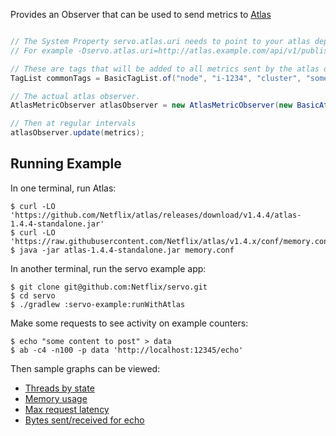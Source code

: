 Provides an Observer that can be used to send metrics to [Atlas](https://github.com/Netflix/atlas)


```java

// The System Property servo.atlas.uri needs to point to your atlas deployment.
// For example -Dservo.atlas.uri=http://atlas.example.com/api/v1/publish

// These are tags that will be added to all metrics sent by the atlas observer.
TagList commonTags = BasicTagList.of("node", "i-1234", "cluster", "some.cluster");

// The actual atlas observer.
AtlasMetricObserver atlasObserver = new AtlasMetricObserver(new BasicAtlasConfig(), commonTags);

// Then at regular intervals
atlasObserver.update(metrics);
```

## Running Example

In one terminal, run Atlas:

```
$ curl -LO 'https://github.com/Netflix/atlas/releases/download/v1.4.4/atlas-1.4.4-standalone.jar'
$ curl -LO 'https://raw.githubusercontent.com/Netflix/atlas/v1.4.x/conf/memory.conf'
$ java -jar atlas-1.4.4-standalone.jar memory.conf
```

In another terminal, run the servo example app:

```
$ git clone git@github.com:Netflix/servo.git
$ cd servo
$ ./gradlew :servo-example:runWithAtlas
```

Make some requests to see activity on example counters:

```
$ echo "some content to post" > data
$ ab -c4 -n100 -p data 'http://localhost:12345/echo'
```

Then sample graphs can be viewed:

* [Threads by state](http://localhost:7101/api/v1/graph?q=name,threadCount,:eq,class,ThreadMXBean,:eq,:and,:max,(,state,),:by,$state,:legend,:stack&title=Threads%20by%20State&l=0&ylabel=count)
* [Memory usage](http://localhost:7101/api/v1/graph?q=name,actualUsage,:eq,class,MemoryPoolMXBean,:eq,:and,:avg,(,id,),:by,$(id),:legend&title=Memory+Usage)
* [Max request latency](http://localhost:7101/api/v1/graph?q=statistic,max,:eq,:max,(,class,),:by,name,latency,:eq,:cq&title=Max+Latency)
* [Bytes sent/received for echo](http://localhost:7101/api/v1/graph?q=name,(,bytesSent,bytesReceived,),:in,class,EchoHandler,:eq,:and,(,name,),:by,$name,:legend&title=Bytes+Sent+and+Received+for+EchoHandler)